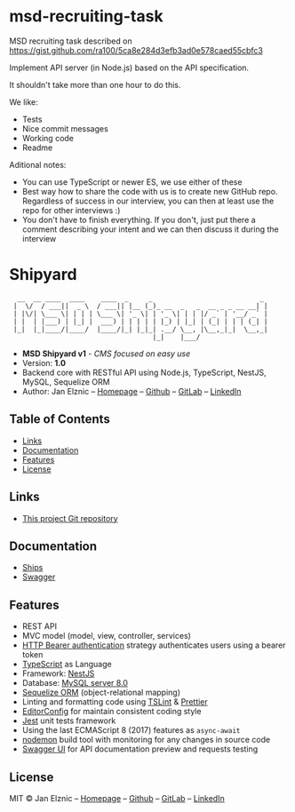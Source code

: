 # msd-recruiting-task
MSD recruiting task described on https://gist.github.com/ra100/5ca8e284d3efb3ad0e578caed55cbfc3

Implement API server (in Node.js) based on the API specification.

It shouldn't take more than one hour to do this.

We like:
- Tests 
- Nice commit messages
- Working code
- Readme

Aditional notes:
- You can use TypeScript or newer ES, we use either of these
- Best way how to share the code with us is to create new GitHub repo. Regardless of success in our interview, you can then at least use the repo for other interviews :)
- You don't have to finish everything. If you don't, just put there a comment describing your intent and we can then discuss it during the interview


# Shipyard

```
  __  __ ____  ____    ____  _     _                           _ 
 |  \/  / ___||  _ \  / ___|| |__ (_)_ __  _   _  __ _ _ __ __| |
 | |\/| \___ \| | | | \___ \| '_ \| | '_ \| | | |/ _` | '__/ _` |
 | |  | |___) | |_| |  ___) | | | | | |_) | |_| | (_| | | | (_| |
 |_|  |_|____/|____/  |____/|_| |_|_| .__/ \__, |\__,_|_|  \__,_|
                                    |_|    |___/                 
```

* **MSD Shipyard v1** - *CMS focused on easy use*
* Version: __1.0__
* Backend core with RESTful API using Node.js, TypeScript, NestJS, MySQL, Sequelize ORM
* Author: Jan Elznic – [Homepage](https://janelznic.cz) – [Github](https://github.com/janelznic) – [GitLab](https://gitlab.elznic.net/janelznic) – [LinkedIn](https://linkedin.com/in/janelznic/)


## Table of Contents
- [Links](#Links)
- [Documentation](#Documentation)
- [Features](#Features)
- [License](#License)


## Links
* [This project Git repository](https://github.com/janelznic/msd-recruiting-task)


## Documentation
- [Ships](doc/ships.md)
- [Swagger](#Swagger)


## Features
- REST API
- MVC model (model, view, controller, services)
- [HTTP Bearer authentication](https://docs.nestjs.com/techniques/authentication) strategy authenticates users using a bearer token
- [TypeScript](https://www.typescriptlang.org/) as Language
- Framework: [NestJS](https://nestjs.com/)
- Database: [MySQL server 8.0](https://dev.mysql.com/doc/refman/8.0/en/introduction.html)
- [Sequelize ORM](http://docs.sequelizejs.com/) (object-relational mapping)
- Linting and formatting code using [TSLint](https://palantir.github.io/tslint/) & [Prettier](https://prettier.io/)
- [EditorConfig](https://editorconfig.org/) for maintain consistent coding style
- [Jest](https://jestjs.io/) unit tests framework
- Using the last ECMAScript 8 (2017) features as `async-await`
- [nodemon](https://nodemon.io/) build tool with monitoring for any changes in source code
- [Swagger UI](https://swagger.io/) for API documentation preview and requests testing


## License

MIT © Jan Elznic – [Homepage](https://janelznic.cz) – [Github](https://github.com/janelznic) – [GitLab](https://gitlab.elznic.net/janelznic) – [LinkedIn](https://linkedin.com/in/janelznic/)
